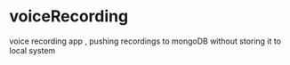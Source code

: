 # voiceRecording
voice recording app , pushing recordings to mongoDB without storing it to local system

